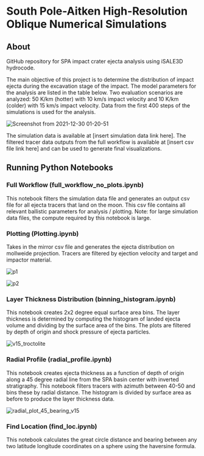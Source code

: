 # South Pole-Aitken High-Resolution Oblique Numerical Simulations 

## About

GitHub repository for SPA impact crater ejecta analysis using iSALE3D hydrocode.

The main objective of this project is to determine the distribution of impact ejecta during the excavation stage of the impact. The model parameters for the analysis are listed in the table below. Two evaluation scenarios are analyzed: 50 K/km (hotter) with 10 km/s impact velocity and 10 K/km (colder) with 15 km/s impact velocity. Data from the first 400 steps of the simulations is used for the analysis.

![Screenshot from 2021-12-30 01-20-51](https://user-images.githubusercontent.com/57348392/147739919-f094713d-97d8-4b1d-867e-7ad381a88a1c.png)


The simulation data is available at [insert simulation data link here]. The filtered tracer data outputs from the full workflow is available at [insert csv file link here] and can be used to generate final visualizations.

## Running Python Notebooks

### Full Workflow (full_workflow_no_plots.ipynb)

This notebook filters the simulation data file and generates an output csv file for all ejecta tracers that land on the moon. This csv file contains all relevant ballistic parameters for analysis / plotting. Note: for large simulation data files, the compute required by this notebook is large.

### Plotting (Plotting.ipynb)

Takes in the mirror csv file and generates the ejecta distribution on mollweide projection. Tracers are filtered by ejection velocity and target and impactor
material.

![p1](https://user-images.githubusercontent.com/57348392/147739872-cce30c95-eccf-4c4e-82fa-8868822099ff.png)

![p2](https://user-images.githubusercontent.com/57348392/147739856-c223032d-88c2-41a8-bedb-80ee3b17415f.png)

### Layer Thickness Distribution (binning_histogram.ipynb)

This notebook creates 2x2 degree equal surface area bins. The layer thickness is determined by computing the histogram of landed ejecta volume and dividing by the surface area of the bins. The plots are filtered by depth of origin and shock pressure of ejecta particles.

![v15_troctolite](https://user-images.githubusercontent.com/57348392/147740488-fbd596f7-2791-4063-b8c6-fd624409760b.png)

### Radial Profile (radial_profile.ipynb)

This notebook creates ejecta thickness as a function of depth of origin along a 45 degree radial line from the SPA basin center with inverted stratigraphy. This notebook filters tracers with azimuth between 40-50 and bins these by radial distance. The histogram is divided by surface area as before to produce the layer thickness data.

![radial_plot_45_bearing_v15](https://user-images.githubusercontent.com/57348392/147741051-c093b199-d786-4faa-ac35-6d1faeb913bf.png)


### Find Location (find_loc.ipynb)

This notebook calculates the great circle distance and bearing between any two latitude longitude coordinates on a sphere using the haversine formula.




